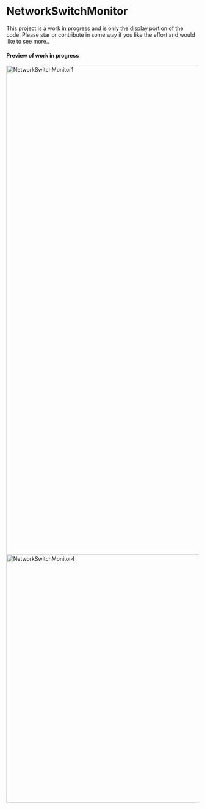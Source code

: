 # NetworkSwitchMonitor

This project is a work in progress and is only the display portion of the code. Please star or contribute in some way if you like the effort and would like to see more..<br>

#### Preview of work in progress

<img width="1277" alt="NetworkSwitchMonitor1" src="https://github.com/offwhitepanda/NetworkSwitchMonitor/assets/117415145/1d4eb68c-268a-4db8-8b68-3438e7f22dd2">

<img width="647" alt="NetworkSwitchMonitor4" src="https://github.com/offwhitepanda/NetworkSwitchMonitor/assets/117415145/c1f5d2dd-459d-430d-b895-2c50f87586f5">

